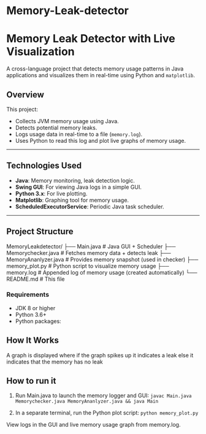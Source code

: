# Memory-Leak-detector

#  Memory Leak Detector with Live Visualization

A cross-language project that detects memory usage patterns in Java applications and visualizes them in real-time using Python and `matplotlib`.

##  Overview

This project:
- Collects JVM memory usage using Java.
- Detects potential memory leaks.
- Logs usage data in real-time to a file (`memory.log`).
- Uses Python to read this log and plot live graphs of memory usage.

---

##  Technologies Used

- **Java**: Memory monitoring, leak detection logic.
- **Swing GUI**: For viewing Java logs in a simple GUI.
- **Python 3.x**: For live plotting.
- **Matplotlib**: Graphing tool for memory usage.
- **ScheduledExecutorService**: Periodic Java task scheduler.

---

##  Project Structure
MemoryLeakdetector/
├── Main.java # Java GUI + Scheduler
├── Memorychecker.java # Fetches memory data + detects leak
├── MemoryAnanlyzer.java # Provides memory snapshot (used in checker)
├── memory_plot.py # Python script to visualize memory usage
├── memory.log # Appended log of memory usage (created automatically)
└── README.md # This file


### Requirements

- JDK 8 or higher
- Python 3.6+
- Python packages:

##  How It Works
A graph is displayed where if the graph spikes up it indicates a leak else it indicates that the memory has no leak

## How to run it
1) Run Main.java to launch the memory logger and GUI:
`
javac Main.java Memorychecker.java MemoryAnanlyzer.java && java Main
`

3) In a separate terminal, run the Python plot script:
`python memory_plot.py
`

View logs in the GUI and live memory usage graph from memory.log.

